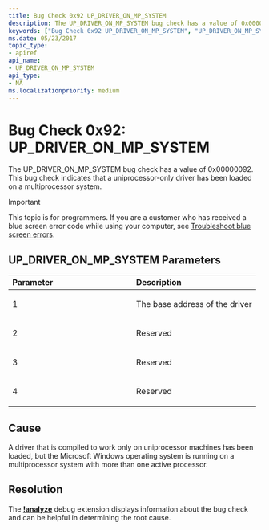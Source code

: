 ```yaml
---
title: Bug Check 0x92 UP_DRIVER_ON_MP_SYSTEM
description: The UP_DRIVER_ON_MP_SYSTEM bug check has a value of 0x00000092. This bug check indicates that a uniprocessor-only driver has been loaded on a multiprocessor system.
keywords: ["Bug Check 0x92 UP_DRIVER_ON_MP_SYSTEM", "UP_DRIVER_ON_MP_SYSTEM"]
ms.date: 05/23/2017
topic_type:
- apiref
api_name:
- UP_DRIVER_ON_MP_SYSTEM
api_type:
- NA
ms.localizationpriority: medium
---
```


# Bug Check 0x92: UP\_DRIVER\_ON\_MP\_SYSTEM


The UP\_DRIVER\_ON\_MP\_SYSTEM bug check has a value of 0x00000092. This bug check indicates that a uniprocessor-only driver has been loaded on a multiprocessor system.

> [!IMPORTANT]
> This topic is for programmers. If you are a customer who has received a blue screen error code while using your computer, see [Troubleshoot blue screen errors](https://www.windows.com/stopcode).


## UP\_DRIVER\_ON\_MP\_SYSTEM Parameters


<table>
<colgroup>
<col width="50%" />
<col width="50%" />
</colgroup>
<thead>
<tr class="header">
<th align="left">Parameter</th>
<th align="left">Description</th>
</tr>
</thead>
<tbody>
<tr class="odd">
<td align="left"><p>1</p></td>
<td align="left"><p>The base address of the driver</p></td>
</tr>
<tr class="even">
<td align="left"><p>2</p></td>
<td align="left"><p>Reserved</p></td>
</tr>
<tr class="odd">
<td align="left"><p>3</p></td>
<td align="left"><p>Reserved</p></td>
</tr>
<tr class="even">
<td align="left"><p>4</p></td>
<td align="left"><p>Reserved</p></td>
</tr>
</tbody>
</table>

 

## Cause

A driver that is compiled to work only on uniprocessor machines has been loaded, but the Microsoft Windows operating system is running on a multiprocessor system with more than one active processor.

 
## Resolution
The [**!analyze**](-analyze.md) debug extension displays information about the bug check and can be helpful in determining the root cause.




